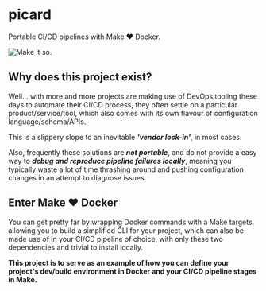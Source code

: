 # picard

Portable CI/CD pipelines with Make :heart: Docker.

![Make it so.](https://i.imgur.com/86dBGg3.gif)

## Why does this project exist?

Well... with more and more projects are making use of DevOps tooling these days to automate their CI/CD process, they often settle on a particular product/service/tool, which also comes with its own flavour of configuration language/schema/APIs.

This is a slippery slope to an inevitable ***'vendor lock-in'***, in most cases.

Also, frequently these solutions are ***not portable***, and do not provide a easy way to ***debug and reproduce pipeline failures locally***, meaning you typically waste a lot of time thrashing around and pushing configuration changes in an attempt to diagnose issues.

## Enter Make :heart: Docker

You can get pretty far by wrapping Docker commands with a Make targets, allowing you to build a simplified CLI for your project, which can also be made use of in your CI/CD pipeline of choice, with only these two dependencies and trivial to install locally.

**This project is to serve as an example of how you can define your project's dev/build environment in Docker and your CI/CD pipeline stages in Make.**